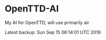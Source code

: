 # OpenTTD-AI
My AI for OpenTTD, will use primarily air

Latest backup: Sun Sep 15 06:14:01 UTC 2019
